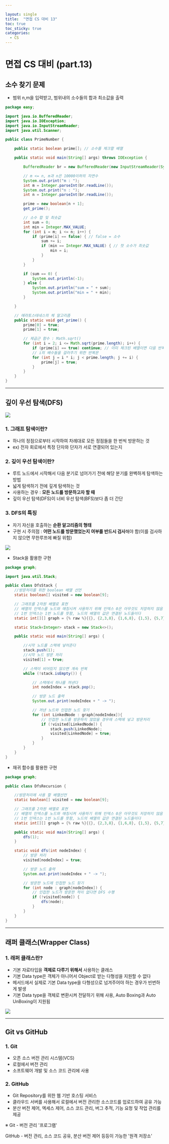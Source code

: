 ```yaml
---

layout: single
title:  "면접 CS 대비 13"
toc: true
toc_sticky: true
categories:
  - CS
---
```


#  면접 CS 대비 (part.13)



## 소수 찾기 문제



- 범위 n,m을 입력받고, 범위내의 소수들의 합과 최소값을 출력

```java
package easy;

import java.io.BufferedReader;
import java.io.IOException;
import java.io.InputStreamReader;
import java.util.Scanner;

public class PrimeNumber {

    public static boolean prime[]; // 소수를 체크할 배열

    public static void main(String[] args) throws IOException {

        BufferedReader br = new BufferedReader(new InputStreamReader(System.in));

        // m <= n, m과 n은 10000이하의 자연수
        System.out.print("m : ");
        int m = Integer.parseInt(br.readLine());
        System.out.print("n : ");
        int n = Integer.parseInt(br.readLine());

        prime = new boolean[n + 1];
        get_prime();

        // 소수 합 및 최솟값
        int sum = 0;
        int min = Integer.MAX_VALUE;
        for (int i = m; i <= n; i++) {
            if (prime[i] == false) { // false = 소수
                sum += i;
                if (min == Integer.MAX_VALUE) { // 첫 소수가 최솟값
                    min = i;
                }
            }
        }

        if (sum == 0) {
            System.out.println(-1);
        } else {
            System.out.println("sum = " + sum);
            System.out.println("min = " + min);
        }

    }

    // 에라토스테네스의 체 알고리즘
    public static void get_prime() {
        prime[0] = true;
        prime[1] = true;

        // 제곱근 함수 : Math.sqrt()
        for (int i = 2; i <= Math.sqrt(prime.length); i++) {
            if (prime[i] == true) continue; // 이미 체크된 배열이면 다음 반복문으로 skip
            // i의 배수들을 걸러주기 위한 반복문
            for (int j = i * i; j < prime.length; j += i) {
                prime[j] = true;
            }
        }
    }
}

```



---



## 깊이 우선 탐색(DFS)

![](/assets/images/2022-02-11-csPart12/3.png)

### **1. 그래프 탐색이란?**

- 하나의 정점으로부터 시작하여 차례대로 모든 정점들을 한 번씩 방문하는 것
- ex) 전자 회로에서 특정 단자와 단자가 서로 연결되어 있는지



### **2. 깊이 우선 탐색이란?**

- 루트 노드에서 시작해서 다음 분기로 넘어가기 전에 해당 분기를 완벽하게 탐색하는 방법
- 넓게 탐색하기 전에 깊게 탐색하는 것
- 사용하는 경우 : **모든 노드를 방문하고자 할 때**
- 깊이 우선 탐색(DFS)이 너비 우선 탐색(BFS)보다 좀 더 간단



### **3. DFS의 특징**

- 자기 자신을 호출하는 **순환 알고리즘의 형태**
- 구현 시 주의점 : **어떤 노드를 방문했었는지 여부를 반드시 검사**해야 함(이를 검사하지 않으면 무한루프에 빠질 위험)

![](/assets/images/2022-02-21-csPart13/1.png)



- Stack을 활용한 구현

```java
package graph;

import java.util.Stack;

public class DfsStack {
    //방문처리를 위한 boolean 배열 선언
    static boolean[] visited = new boolean[9];

    // 그래프를 2차원 배열로 표현
    // 배열의 인덱스를 노드와 매칭시켜 사용하기 위해 인덱스 0은 아무것도 저장하지 않음
    // 1번 인덱스는 1번 노드를 뜻함, 노드의 배열의 값은 연결된 노드들이다
    static int[][] graph = {% raw %}{{}, {2,3,8}, {1,6,8}, {1,5}, {5,7}, {3,4,7}, {2}, {4,5}, {1,2}}{% endraw %};

    static Stack<Integer> stack = new Stack<>();

    public static void main(String[] args) {

        //시작 노드를 스택에 넣어준다
        stack.push(1);
        //시작 노드 방문 처리
        visited[1] = true;

        // 스택이 비어있지 않으면 계속 반복
        while (!stack.isEmpty()) {

            // 스택에서 하나를 꺼낸다
            int nodeIndex = stack.pop();

            // 방문 노드 출력
            System.out.print(nodeIndex + " -> ");

            // 꺼낸 노드와 인접한 노드 찾기
            for (int LinkedNode : graph[nodeIndex]){
                // 인접한 노드를 방문하지 않았을 경우에 스택에 넣고 방문처리
                if (!visited[LinkedNode]) {
                    stack.push(LinkedNode);
                    visited[LinkedNode] = true;
                }
            }
        }
    }
}
```

  

- 재귀 함수를 활용한 구현

```java
package graph;

public class DfsRecursion {

    //방문처리에 사용 할 배열선언
    static boolean[] visited = new boolean[9];

    // 그래프를 2차원 배열로 표현
    // 배열의 인덱스를 노드와 매칭시켜 사용하기 위해 인덱스 0은 아무것도 저장하지 않음
    // 1번 인덱스는 1번 노드를 뜻함, 노드의 배열의 값은 연결된 노드들이다
    static int[][] graph = {% raw %}{{}, {2,3,8}, {1,6,8}, {1,5}, {5,7}, {3,4,7}, {2}, {4,5}, {1,2}}{% endraw %};

    public static void main(String[] args) {
        dfs(1);
    }

    static void dfs(int nodeIndex) {
        // 방문 처리
        visited[nodeIndex] = true;

        // 방문 노드 출력
        System.out.print(nodeIndex + " -> ");

        // 방문한 노드에 인접한 노드 찾기
        for (int node : graph[nodeIndex]) {
            // 인접한 노드가 방문한 적이 없다면 DFS 수행
            if (!visited[node]) {
                dfs(node);
            }
        }
    }
}
```



---



## 래퍼 클래스(Wrapper Class)



### **1. 래퍼 클래스란?**

- 기본 자료타입을 **객체로 다루기 위해서** 사용하는 클래스
- 기본 Data type은 객체가 아니어서 Object로 받는 다형성을 지원할 수 없다
- 메서드에서 실제로 기본 Data type을 다형성으로 넘겨주어야 하는 경우가 빈번하게 발생
- 기본 Data type을 객체로 변환시켜 전달하기 위해 사용, Auto Boxing과 Auto UnBoxing이 지원됨

![](/assets/images/2022-02-21-csPart13/2.png)



---



## Git vs GitHub



### 1. Git

- 오픈 소스 버전 관리 시스템(VCS)
- 로컬에서 버전 관리
- 소프트웨어 개발 및 소스 코드 관리에 사용



### 2. GitHub

- Git Repository를 위한 웹 기반 호스팅 서비스
- 클라우드 서버를 사용해서 로컬에서 버전 관리한 소스코드를 업로드하여 공유 가능
- 분산 버전 제어, 엑세스 제어, 소스 코드 관리, 버그 추적, 기능 요청 및 작업 관리를 제공



※ Git - 버전 관리 '프로그램'

GitHub - 버전 관리, 소스 코드 공유, 분산 버전 제어 등등이 가능한 '원격 저장소'

